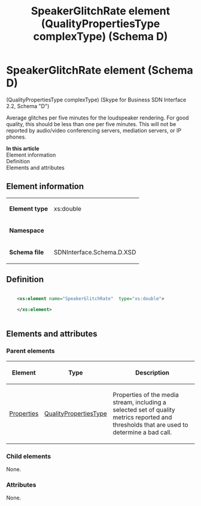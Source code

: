 ﻿---
title: SpeakerGlitchRate element (QualityPropertiesType complexType) (Schema D)
TOCTitle: SpeakerGlitchRate element
ms:assetid: 1d8c39b6-d1b0-ba96-8c17-7ec4a385be25
ms:mtpsurl: https://msdn.microsoft.com/library/Mt170994(v=office.16)
ms:contentKeyID: 65855569
ms.date: 08/24/2015
mtps_version: v=office.16
dev_langs:
- xml
---

# SpeakerGlitchRate element (Schema D)

(QualityPropertiesType complexType) (Skype for Business SDN Interface 2.2, Schema "D")

Average glitches per five minutes for the loudspeaker rendering. For good quality, this should be less than one per five minutes. This will not be reported by audio/video conferencing servers, mediation servers, or IP phones.


**In this article**  
Element information  
Definition  
Elements and attributes  

## Element information

<table>
<colgroup>
<col />
<col />
</colgroup>
<tbody>
<tr class="odd">
<td><p><strong>Element type</strong></p></td>
<td><p>xs:double</p></td>
</tr>
<tr class="even">
<td><p><strong>Namespace</strong></p></td>
<td><p></p></td>
</tr>
<tr class="odd">
<td><p><strong>Schema file</strong></p></td>
<td><p>SDNInterface.Schema.D.XSD</p></td>
</tr>
</tbody>
</table>


## Definition

```xml

    <xs:element name="SpeakerGlitchRate"  type="xs:double">
    
    </xs:element>
  
```

## Elements and attributes

### Parent elements

<table>
<colgroup>
<col />
<col />
<col />
</colgroup>
<thead>
<tr class="header">
<th><p>Element</p></th>
<th><p>Type</p></th>
<th><p>Description</p></th>
</tr>
</thead>
<tbody>
<tr class="odd">
<td><p><a href="properties-element-qualitytype-complextype-skype-for-business-sdn-interface-2-2-schema-d.md">Properties</a></p></td>
<td><p><a href="qualitypropertiestype-complextype-skype-for-business-sdn-interface-2-2-schema-d.md">QualityPropertiesType</a></p></td>
<td><p>Properties of the media stream, including a selected set of quality metrics reported and thresholds that are used to determine a bad call.</p></td>
</tr>
</tbody>
</table>


### Child elements

None.

### Attributes

None.

